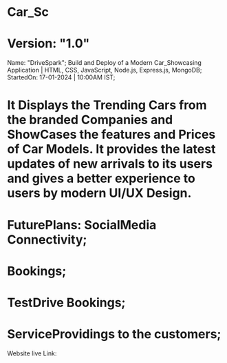 # Car_Sc
# Version: "1.0"
Name: "DriveSpark";
Build and Deploy of a Modern Car_Showcasing Application | HTML, CSS, JavaScript, Node.js, Express.js, MongoDB;
StartedOn: 17-01-2024 | 10:00AM IST;
# It Displays the Trending Cars from the branded Companies and ShowCases the features and Prices of Car Models. It provides the latest updates of new arrivals to its users and gives a better experience to users by modern UI/UX Design.
# FuturePlans: SocialMedia Connectivity;
#              Bookings;
#              TestDrive Bookings;    
#              ServiceProvidings to the customers;

Website live Link:
